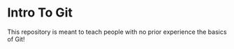 # Intro To Git

This repository is meant to teach people with no prior experience the basics of Git!
